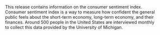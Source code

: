 This release contains information on the consumer sentiment index. Consumer sentiment index is a way to measure how confident the general public feels about the short-term economy, long-term economy, and their finances. Around 500 people in the United States are interviewed monthly to collect this data provided by the University of Michigan.
